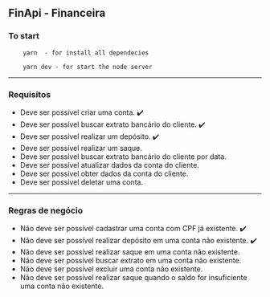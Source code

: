## FinApi - Financeira



### To start
    
        yarn  - for install all dependecies
    
        yarn dev - for start the node server
    

---

### Requisitos

- Deve ser possível criar uma conta. ✔️
- Deve ser possível buscar extrato bancário do cliente. ✔️
- Deve ser possível realizar um depósito. ✔️
- Deve ser possível realizar um saque.
- Deve ser possível buscar extrato bancário do cliente por data.
- Deve ser possível atualizar dados da conta do cliente.
- Deve ser possível obter dados da conta do cliente.
- Deve ser possível deletar uma conta.

--- 

### Regras de negócio

- Não deve ser possível cadastrar uma conta com CPF já existente. ✔️
- Não deve ser possível realizar depósito em uma conta não existente. ✔️
- Não deve ser possível realizar saque em uma conta não existente.
- Não deve ser possível buscar extrato em uma conta não existente.
- Não deve ser possível excluir uma conta não existente.
- Não deve ser possível realizar saque quando o saldo for insuficiente uma conta não existente.

